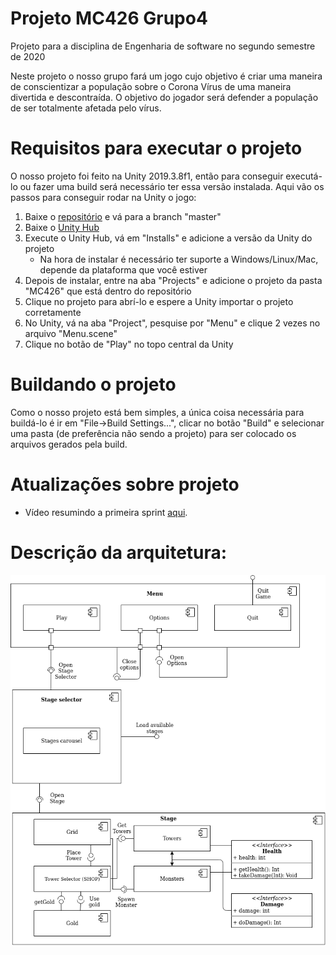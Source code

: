 # Projeto MC426 Grupo4
Projeto para a disciplina de Engenharia de software no segundo semestre de 2020

Neste projeto o nosso grupo fará um jogo cujo objetivo é criar uma maneira de conscientizar a população sobre o Corona Vírus de uma maneira divertida e descontraída.
O objetivo do jogador será defender a população de ser totalmente afetada pelo vírus.

# Requisitos para executar o projeto
O nosso projeto foi feito na Unity 2019.3.8f1, então para conseguir executá-lo ou fazer uma build será necessário ter essa versão instalada.
Aqui vão os passos para conseguir rodar na Unity o jogo:
1. Baixe o [repositório](https://gitlab.com/munhozotavio/projeto-mc426-grupo4/) e vá para a branch "master"
2. Baixe o [Unity Hub](https://unity3d.com/pt/get-unity/download)
3. Execute o Unity Hub, vá em "Installs" e adicione a versão da Unity do projeto
    - Na hora de instalar é necessário ter suporte a Windows/Linux/Mac, depende da plataforma que você estiver
4. Depois de instalar, entre na aba "Projects" e adicione o projeto da pasta "MC426" que está dentro do repositório
5. Clique no projeto para abrí-lo e espere a Unity importar o projeto corretamente
6. No Unity, vá na aba "Project", pesquise por "Menu" e clique 2 vezes no arquivo "Menu.scene"
7. Clique no botão de "Play" no topo central da Unity

# Buildando o projeto
Como o nosso projeto está bem simples, a única coisa necessária para buildá-lo é ir em "File->Build Settings...", clicar no botão "Build" e selecionar uma pasta (de preferência não sendo a projeto) para ser colocado os arquivos gerados pela build.

# Atualizações sobre projeto
- Vídeo resumindo a primeira sprint [aqui](https://youtu.be/LNGpTxkcrHk).

# Descrição da arquitetura:
![Architecture](/architecture.png)